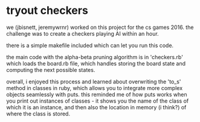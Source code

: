 # tryout checkers

we (jbisnett, jeremywrnr) worked on this project for the cs games 2016. the
challenge was to create a checkers playing AI within an hour.

there is a simple makefile included which can let you run this code.

the main code with the alpha-beta pruning algorithm is in 'checkers.rb' which
loads the board.rb file, which handles storing the board state and computing
the next possible states.

overall, i enjoyed this process and learned about overwriting the 'to_s' method
in classes in ruby, which allows you to integrate more complex objects
seamlessly with puts. this reminded me of how puts works when you print out
instances of classes - it shows you the name of the class of which it is an
instance, and then also the location in memory (i think?) of where the class is
stored.

